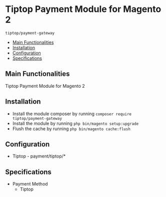 # Tiptop Payment Module for Magento 2

```
tiptop/payment-gateway
```

 - [Main Functionalities](#main-functionalities)
 - [Installation](#installation)
 - [Configuration](#configuration)
 - [Specifications](#specifications)


## Main Functionalities
Tiptop Payment Module for Magento 2

## Installation
 - Install the module composer by running `composer require tiptop/payment-gateway`
 - Install the module by running `php bin/magento setup:upgrade`
 - Flush the cache by running `php bin/magento cache:flush`

## Configuration

 - Tiptop - payment/tiptop/*


## Specifications

 - Payment Method
	- Tiptop
